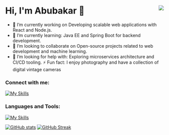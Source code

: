 # Hi, I'm Abubakar 👋 <span style="float:right;"> <img src="https://komarev.com/ghpvc/?username=aabubakar&label=Profile%20views&color=brightgreen"/> </span>


- 🔭 I’m currently working on Developing scalable web applications with React and Node.js.
- 🌱 I’m currently learning: Java EE and Spring Boot for backend development.
- 👯 I’m looking to collaborate on Open-source projects related to web development and machine learning.
- 🤔 I’m looking for help with: Exploring microservices architecture and CI/CD tooling.
⚡ Fun fact: I enjoy photography and have a collection of digital vintage cameras

### Connect with me:
[![My Skills](https://skillicons.dev/icons?i=linkedin)](https://www.linkedin.com/in/abubakar-abubakar-46a9141a1/)

### Languages and Tools:
[![My Skills](https://skillicons.dev/icons?i=js,ts,html,css,react,nodejs,nextjs,express,jest,bootstrap,tailwind,java,spring,py,c,postgresql,mongodb,firebase)](https://skillicons.dev)

[![GitHub stats](https://github-readme-stats.vercel.app/api?username=aabubakar17)](https://github.com/anuraghazra/github-readme-stats) [![GitHub Streak](https://streak-stats.demolab.com/?user=aabubakar17)](https://git.io/streak-stats)









